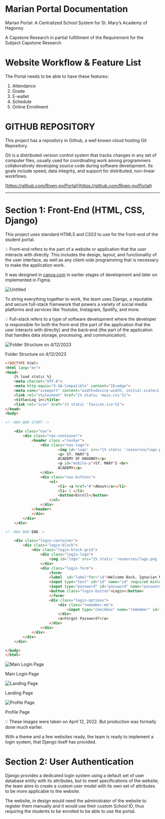 # Marian Portal Documentation

Marian Portal: A Centralized School System for St. Mary’s Academy of Hagonoy

A Capstone Research in partial fulfillment of the Requirement for the Subject Capstone Research

# Website Workflow & Feature List

The Portal needs to be able to have these features:

1. Attendance
2. Grade
3. E-wallet
4. Schedule
5. Online Enrollment

# GITHUB REPOSITORY

This project has a repository in Github, a well known cloud hosting Git Repository. 

Git is a distributed version control system that tracks changes in any set of computer files, usually used for coordinating work among programmers collaboratively developing source code during software development. Its goals include speed, data integrity, and support for distributed, non-linear workflows.

[https://github.com/Riven-py/Portal](https://github.com/Riven-py/Portal)

---

# Section 1: Front-End (HTML, CSS, Django)

This project uses standard HTML5 and CSS3 to use for the front-end of the student portal.

<aside>
💡 Front-end refers to the part of a website or application that the user interacts with directly. This includes the design, layout, and functionality of the user interface, as well as any client-side programming that is necessary to make the application work.

</aside>

It was designed in [canva.com](http://canva.com) in earlier stages of development and later on implemented in Figma.

![Untitled](Marian%20Portal%20Documentation%203c03bfa6c3844d62837d5104d8aa6e93/Untitled.png)

To string everything together to work, the team uses Django, a reputable and secure full-stack framework that powers a variety of social media platforms and services like Youtube, Instagram, Spotify, and more.

<aside>
💡 Full-stack refers to a type of software development where the developer is responsible for both the front-end (the part of the application that the user interacts with directly) and the back-end (the part of the application that handles data storage, processing, and communication).

</aside>

![Folder Structure on 4/12/2023](Marian%20Portal%20Documentation%203c03bfa6c3844d62837d5104d8aa6e93/Untitled%201.png)

Folder Structure on 4/12/2023

```html
<!DOCTYPE html>
<html lang="en">
<head>
    {% load static %}
    <meta charset="UTF-8">
    <meta http-equiv="X-UA-Compatible" content="IE=edge">
    <meta name="viewport" content="width=device-width, initial-scale=1.0">
    <link rel="stylesheet" href="{% static 'main.css'%}">
    <title>Log in</title>
    <link rel="icon" href="{% static 'favicon.ico'%}">
</head>
<body>

<!--NAV BAR START--> 

    <div class="nav">
        <div class="nav-container">
            <header class ="navbar"> 
                <div class="nav-logo">
                        <img id='logo' src="{% static 'resources/logo.png '%}">
                        <p> ST. MARY'S
                        ACADEMY OF HAGONOY</p>
                        <p id="mobile-p">ST. MARY'S <br>
                        ACADEMY</p>
                </div>
                <div class="nav-buttons">
                    <ul>
                        <li> <a href="#">About</a></li>
                        <li> | </li>
                        <button>Enroll</button>
                    </ul>
                </div>
            </header>
            </div>
        </div>
    </div>

<!--NAV BAR END-->

    <div class="login-container">
        <div class="login-block">
            <div class="login-block-grid">
                <div class="login-logo">
                    <img id="logo" src="{% static 'resources/logo.png '%}" style="width: auto;height: 15vh;">
                </div>
                <div class="login-form">
                    <form>
                    <label  id="label"for="id">Welcome Back, Ignacian Marian!</label> <br>
                    <input type="text" id="id" name="id" required minlength="6" maxlength="6" size="30vw" placeholder="Student ID"> <br>
                    <input type="password" id="password" name="password" required minlength="6" size="30vw" placeholder="Password"> <br>
                    <button class="login-button">Login</button>
                    </form>
                    <div class="login-options">
                        <div class="remember-me">
                            <input type="checkbox" name="remember" id="check-remember"> <label for="remember">Remember Me</label> 
                        </div>
                        <a>Forgot Password?</a>
                    </div>
                </div>
            </div>
        </div>
    </div>

</body>
</html>
```

![Main Login Page](Marian%20Portal%20Documentation%203c03bfa6c3844d62837d5104d8aa6e93/Untitled%202.png)

Main Login Page

![Landing Page](Marian%20Portal%20Documentation%203c03bfa6c3844d62837d5104d8aa6e93/Untitled%203.png)

Landing Page

![Profile Page](Marian%20Portal%20Documentation%203c03bfa6c3844d62837d5104d8aa6e93/Untitled%204.png)

Profile Page

<aside>
💡 These images were taken on April 12, 2022. But production was formally done much earlier.

</aside>

With a theme and a few websites ready, the team is ready to implement a login system, that Django itself has provided.

# Section 2: User Authentication

Django provides a dedicated login system using a default set of user database entity with its attributes, but to meet specifications of the website, the team aims to create a custom user model with its own set of attributes to be more applicable to the website.

The website, in design would need the administrator of the website to register them manually and it would use their custom School ID, thus requiring the students to be enrolled to be able to use the portal.
